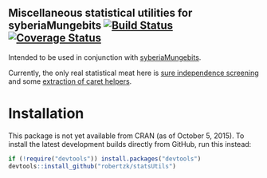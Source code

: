 Miscellaneous statistical utilities for syberiaMungebits [![Build Status](https://travis-ci.org/robertzk/statsUtils.svg?branch=master)](https://travis-ci.org/robertzk/statsUtils) [![Coverage Status](https://coveralls.io/repos/robertzk/statsUtils/badge.png)](https://coveralls.io/r/robertzk/statsUtils)
------------

Intended to be used in conjunction with [syberiaMungebits](https://github.com/robertzk/syberiaMungebits).

Currently, the only real statistical meat here is [sure independence screening](R/sure_independence_screening.r)
and some [extraction of caret helpers](R/caret.R).

# Installation

This package is not yet available from CRAN (as of October 5, 2015).
To install the latest development builds directly from GitHub, run this instead:

```R
if (!require("devtools")) install.packages("devtools")
devtools::install_github("robertzk/statsUtils")
```

